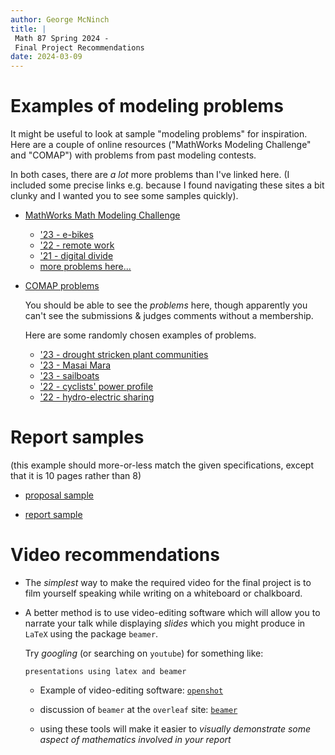 ```yaml
---
author: George McNinch
title: |
 Math 87 Spring 2024 -
 Final Project Recommendations
date: 2024-03-09
---
```


# Examples of modeling problems

It might be useful to look at sample "modeling problems" for
inspiration. Here are a couple of online resources ("MathWorks
Modeling Challenge" and "COMAP") with problems from past modeling
contests.

In both cases, there are *a lot* more problems than I've linked
here. (I included some precise links e.g. because I found navigating
these sites a bit clunky and I wanted you to see some samples quickly).

- [MathWorks Math Modeling Challenge](https://m3challenge.siam.org/resources/sample-problems/)  
  - ['23 - e-bikes](https://m3challenge.siam.org/resources/archives/2023-year-at-a-glance/2023-problem-remote-work-fad-or-future/)
  - ['22 - remote work](https://m3challenge.siam.org/resources/archives/2022-year-at-a-glance/2022-problem-remote-work-fad-or-future/)
  - ['21 - digital divide](https://m3challenge.siam.org/resources/archives/2021-year-at-a-glance/2021-problem-defeating-the-digital-divide-internet-costs-needs-and-optimal-planning/)
  - [more problems here...](https://m3challenge.siam.org/resources/past-problems/)
  

- [COMAP problems](https://www.contest.comap.com/undergraduate/contests/mcm/previous-contests.php)
  
  You should be able to see the *problems* here, though apparently you
  can't see the submissions & judges comments without a membership.
  
  Here are some randomly chosen examples of problems.
  - ['23 - drought stricken plant communities](https://www.mathmodels.org/Problems/2023/MCM-A/2023_MCM_Problem_A.pdf)
  - ['23 - Masai Mara](https://www.mathmodels.org/Problems/2023/MCM-B/2023_MCM_Problem_B.pdf)
  - ['23 - sailboats](https://www.mathmodels.org/Problems/2023/MCM-Y/2023_MCM%20_Problem_Y.pdf)
  - ['22 - cyclists' power profile](https://www.mathmodels.org/Problems/2022/MCM-A/2022_MCM_Problem_A.pdf)
  - ['22 - hydro-electric sharing](https://www.mathmodels.org/Problems/2022/MCM-B/2022_MCM_Problem_B.pdf)

# Report samples 

  (this example should more-or-less match the given specifications, except that it is 10 pages rather than 8)

  - [proposal sample](/course-assets/samples/FinalProposal_Sample.pdf)
  
  - [report sample](/course-assets/samples/FinalReport_Sample.pdf)




# Video recommendations

- The *simplest* way to make the required video for the final project
  is to film yourself speaking while writing on a whiteboard or
  chalkboard.

- A better method is to use video-editing software which will allow
  you to narrate your talk while displaying *slides* which you might
  produce in `LaTeX` using the package `beamer`.
  
  Try *googling* (or searching on `youtube`) for something like:
  
  `presentations using latex and beamer`
  
  - Example of video-editing software: [`openshot`](https://www.openshot.org/)

  - discussion of `beamer` at the `overleaf` site: [`beamer`](https://www.overleaf.com/learn/latex/Beamer)
  
  - using these tools will make it easier to *visually demonstrate
    some aspect of mathematics involved in your report*
  
  
